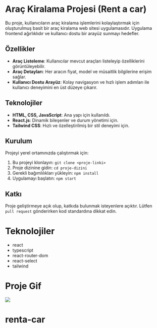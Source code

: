    
   # Araç Kiralama Projesi (Rent a car)

Bu proje, kullanıcıların araç kiralama işlemlerini kolaylaştırmak için oluşturulmuş basit bir araç kiralama web sitesi uygulamasıdır. Uygulama frontend ağırlıklıdır ve kullanıcı dostu bir arayüz sunmayı hedefler.

## Özellikler
- **Araç Listeleme**: Kullanıcılar mevcut araçları listeleyip özelliklerini görüntüleyebilir.
- **Araç Detayları**: Her aracın fiyat, model ve müsaitlik bilgilerine erişim sağlar.
- **Kullanıcı Dostu Arayüz**: Kolay navigasyon ve hızlı işlem adımları ile kullanıcı deneyimini en üst düzeye çıkarır.

## Teknolojiler
- **HTML, CSS, JavaScript**: Ana yapı için kullanıldı.
- **React.js**: Dinamik bileşenler ve durum yönetimi için.
- **Tailwind CSS**: Hızlı ve özelleştirilmiş bir stil deneyimi için.

## Kurulum
Projeyi yerel ortamınızda çalıştırmak için:
1. Bu projeyi klonlayın: `git clone <proje-linki>`
2. Proje dizinine gidin: `cd proje-dizini`
3. Gerekli bağımlılıkları yükleyin: `npm install`
4. Uygulamayı başlatın: `npm start`

## Katkı
Proje geliştirmeye açık olup, katkıda bulunmak isteyenlere açıktır. Lütfen `pull request` gönderirken kod standardına dikkat edin.

 # Teknolojiler

 - react 
 - typescript
 - react-router-dom
 - react-select
 - tailwind


# Proje Gif

<img src="./public/projegif.gif">




# renta-car

